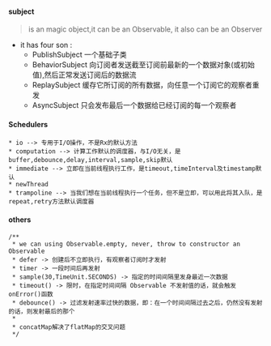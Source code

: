 #### subject
> is an magic object,it can be an Observable, it also can be an Observer
* it has four son :
    * PublishSubject 一个基础子类
    * BehaviorSubject 向订阅者发送截至订阅前最新的一个数据对象(或初始值),然后正常发送订阅后的数据流
    * ReplaySubject 缓存它所订阅的所有数据，向任意一个订阅它的观察者重发
    * AsyncSubject 只会发布最后一个数据给已经订阅的每一个观察者

#### Schedulers

    * io --> 专用于I/O操作，不是Rx的默认方法
    * computation --> 计算工作默认的调度器，与I/O无关，是buffer,debounce,delay,interval,sample,skip默认
    * immediate --> 立即在当前线程执行工作，是timeout,timeInterval及timestamp默认
    * newThread
    * trampoline --> 当我们想在当前线程执行一个任务，但不是立即，可以用此将其入队，是repeat,retry方法默认调度器
    
#### others 

    /**
     * we can using Observable.empty, never, throw to constructor an Observable
     * defer -> 创建后不立即执行，有观察者订阅时才发射
     * timer -> 一段时间后再发射
     * sample(30,TimeUnit.SECONDS) -> 指定的时间间隔里发身最近一次数据
     * timeout() -> 限时，在指定时间间隔 Observable 不发射值的话，就会触发 onError()函数
     * debounce() -> 过滤发射速率过快的数据，即：在一个时间间隔过去之后，仍然没有发射的话，则发射最后的那个
     *
     * concatMap解决了flatMap的交叉问题
     */
